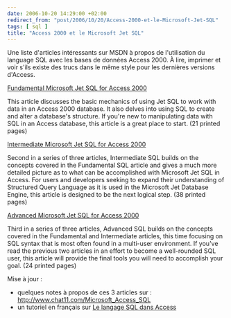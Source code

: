 ```yaml
---
date: 2006-10-20 14:29:00 +02:00
redirect_from: "post/2006/10/20/Access-2000-et-le-Microsoft-Jet-SQL"
tags: [ sql ]
title: "Access 2000 et le Microsoft Jet SQL"
---
```


Une liste d'articles intéressants sur MSDN à propos de l'utilisation du
language SQL avec les bases de données Access 2000. À lire, imprimer et voir
s'ils existe des trucs dans le même style pour les dernières versions
d'Access.

[Fundamental
Microsoft Jet SQL for Access 2000](/public/2006/fundamental-microsoft-jet-sql-for-access.pdf)

This article discusses the basic mechanics of using Jet SQL to work with
data in an Access 2000 database. It also delves into using SQL to create and
alter a database's structure. If you're new to manipulating data with SQL in an
Access database, this article is a great place to start. (21 printed pages)

[Intermediate
Microsoft Jet SQL for Access 2000](/public/2006/intermediate-microsoft-jet-sql-for-access.pdf)

Second in a series of three articles, Intermediate SQL builds on the
concepts covered in the Fundamental SQL article and gives a much more detailed
picture as to what can be accomplished with Microsoft Jet SQL in Access. For
users and developers seeking to expand their understanding of Structured Query
Language as it is used in the Microsoft Jet Database Engine, this article is
designed to be the next logical step. (38 printed pages)

[Advanced
Microsoft Jet SQL for Access 2000](/public/2006/advanced-microsoft-jet-sql-for-access.pdf)

Third in a series of three articles, Advanced SQL builds on the concepts
covered in the Fundamental and Intermediate articles, this time focusing on SQL
syntax that is most often found in a multi-user environment. If you've read the
previous two articles in an effort to become a well-rounded SQL user, this
article will provide the final tools you will need to accomplish your goal. (24
printed pages)

Mise à jour :

* quelques notes à propos de ces 3 articles sur : <http://www.chat11.com/Microsoft_Access_SQL>
* un tutoriel en français sur [Le langage SQL
dans Access](http://cerig.efpg.inpg.fr/tutoriel/bases-de-donnees/chap18.htm)

